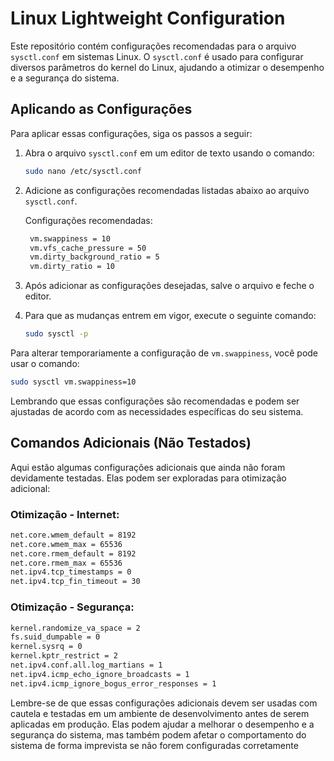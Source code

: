 # Linux Lightweight Configuration

Este repositório contém configurações recomendadas para o arquivo `sysctl.conf` em sistemas Linux. O `sysctl.conf` é usado para configurar diversos parâmetros do kernel do Linux, ajudando a otimizar o desempenho e a segurança do sistema.

## Aplicando as Configurações

Para aplicar essas configurações, siga os passos a seguir:

1. Abra o arquivo `sysctl.conf` em um editor de texto usando o comando:

   ```bash
   sudo nano /etc/sysctl.conf
   ```

2. Adicione as configurações recomendadas listadas abaixo ao arquivo `sysctl.conf`. 

   Configurações recomendadas:

   ```bash
	vm.swappiness = 10
	vm.vfs_cache_pressure = 50
	vm.dirty_background_ratio = 5
	vm.dirty_ratio = 10
   ```

3. Após adicionar as configurações desejadas, salve o arquivo e feche o editor.

4. Para que as mudanças entrem em vigor, execute o seguinte comando:

   ```bash
   sudo sysctl -p
   ```

Para alterar temporariamente a configuração de `vm.swappiness`, você pode usar o comando:

```bash
sudo sysctl vm.swappiness=10
```

Lembrando que essas configurações são recomendadas e podem ser ajustadas de acordo com as necessidades específicas do seu sistema.

## Comandos Adicionais (Não Testados)

Aqui estão algumas configurações adicionais que ainda não foram devidamente testadas. Elas podem ser exploradas para otimização adicional:

### Otimização - Internet:

```bash
net.core.wmem_default = 8192
net.core.wmem_max = 65536
net.core.rmem_default = 8192
net.core.rmem_max = 65536
net.ipv4.tcp_timestamps = 0
net.ipv4.tcp_fin_timeout = 30
```

### Otimização - Segurança:

```bash
kernel.randomize_va_space = 2
fs.suid_dumpable = 0
kernel.sysrq = 0
kernel.kptr_restrict = 2
net.ipv4.conf.all.log_martians = 1
net.ipv4.icmp_echo_ignore_broadcasts = 1
net.ipv4.icmp_ignore_bogus_error_responses = 1
```

Lembre-se de que essas configurações adicionais devem ser usadas com cautela e testadas em um ambiente de desenvolvimento antes de serem aplicadas em produção. Elas podem ajudar a melhorar o desempenho e a segurança do sistema, mas também podem afetar o comportamento do sistema de forma imprevista se não forem configuradas corretamente
